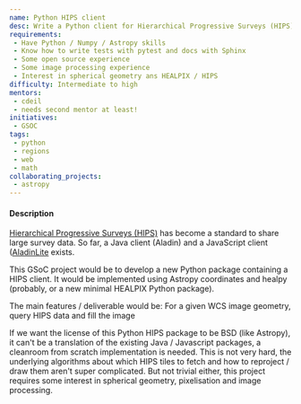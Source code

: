 ```yaml
---
name: Python HIPS client
desc: Write a Python client for Hierarchical Progressive Surveys (HIPS)
requirements:
 - Have Python / Numpy / Astropy skills
 - Know how to write tests with pytest and docs with Sphinx
 - Some open source experience
 - Some image processing experience
 - Interest in spherical geometry ans HEALPIX / HIPS
difficulty: Intermediate to high
mentors: 
 - cdeil
 - needs second mentor at least!
initiatives:
 - GSOC
tags:
 - python
 - regions
 - web
 - math
collaborating_projects:
 - astropy
---
```


#### Description

[Hierarchical Progressive Surveys (HIPS)](http://aladin.u-strasbg.fr/hips/) has become a standard to share large survey data.
So far, a Java client (Aladin) and a JavaScript client ([AladinLite](http://aladin.u-strasbg.fr/AladinLite/) exists.

This GSoC project would be to develop a new Python package containing a HIPS client.
It would be implemented using Astropy coordinates and healpy (probably, or a new minimal HEALPIX Python package).

The main features / deliverable would be:
For a given WCS image geometry, query HIPS data and fill the image

If we want the license of this Python HIPS package to be BSD (like Astropy),
it can't be a translation of the existing Java / Javascript packages,
a cleanroom from scratch implementation is needed.
This is not very hard, the underlying algorithms about which HIPS tiles to fetch
and how to reproject / draw them aren't super complicated.
But not trivial either, this project requires some interest in spherical geometry,
pixelisation and image processing.
